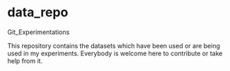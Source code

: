 # data_repo
Git_Experimentations

This repository contains the datasets which have been used or are being used in my experiments. Everybody is welcome here to contribute or take help from it. 
